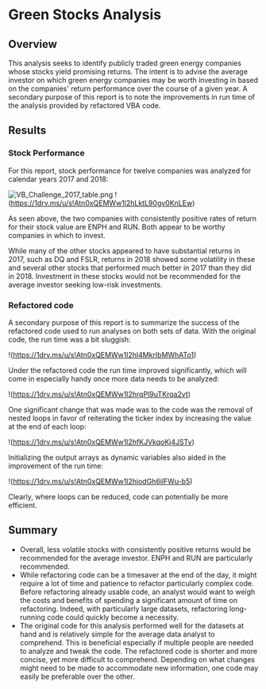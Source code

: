 # Green Stocks Analysis

## Overview

This analysis seeks to identify publicly traded green energy companies whose stocks yield promising returns. The intent is to advise the average investor on which green energy companies may be worth investing in based on the companies' return performance over the course of a given year. A secondary purpose of this report is to note the improvements in run time of the analysis provided by refactored VBA code.
## Results

### Stock Performance

For this report, stock performance for twelve companies was analyzed for calendar years 2017 and 2018:    

![VB_Challenge_2017_table.png](https://1drv.ms/u/s!Atn0xQEMWw1l2hH6zWAgHIAk_lwj)
!(https://1drv.ms/u/s!Atn0xQEMWw1l2hLktL90gv0KnLEw)

As seen above, the two companies with consistently positive rates of return for their stock value are ENPH and RUN.  Both appear to be worthy companies in which to invest. 

While many of the other stocks appeared to have substantial returns in 2017, such as DQ and FSLR, returns in 2018 showed some volatility in these and several other stocks that performed much better in 2017 than they did in 2018. Investment in these stocks would not be recommended for the average investor seeking low-risk investments.

### Refactored code

A secondary purpose of this report is to summarize the success of the refactored code used to run analyses on both sets of data.  With the original code, the run time was a bit sluggish:

!(https://1drv.ms/u/s!Atn0xQEMWw1l2hl4MkrIbMWhATo1)

Under the refactored code the run time improved significantly, which will come in especially handy once more data needs to be analyzed:

!(https://1drv.ms/u/s!Atn0xQEMWw1l2hrqPI9uTKrqa2vt)

One significant change that was made was to the code was the removal of nested loops in favor of reiterating the ticker index by increasing the value at the end of each loop:

!(https://1drv.ms/u/s!Atn0xQEMWw1l2hfKJVkqoKj4JSTy)

Initializing the output arrays as dynamic variables also aided in the improvement of the run time:

!(https://1drv.ms/u/s!Atn0xQEMWw1l2hiodGh6ilFWu-b5)

Clearly, where loops can be reduced, code can potentially be more efficient.
## Summary
-	Overall, less volatile stocks with consistently positive returns would be recommended for the average investor. ENPH and RUN are particularly recommended.
-	While refactoring code can be a timesaver at the end of the day, it might require a lot of time and patience to refactor particularly complex code. Before refactoring already usable code, an analyst would want to weigh the costs and benefits of spending a significant amount of time on refactoring. Indeed, with particularly large datasets, refactoring long-running code could quickly become a necessity.
-	The original code for this analysis performed well for the datasets at hand and is relatively simple for the average data analyst to comprehend. This is beneficial especially if multiple people are needed to analyze and tweak the code. The refactored code is shorter and more concise, yet more difficult to comprehend. Depending on what changes might need to be made to accommodate new information, one code may easily be preferable over the other.
